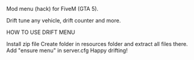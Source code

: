 Mod menu (hack) for FiveM (GTA 5).

Drift tune any vehicle, drift counter and more.

HOW TO USE DRIFT MENU

Install zip file
Create folder in resources folder and extract all files there.
Add "ensure menu" in server.cfg
Happy drifting!
